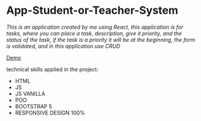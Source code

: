 # App-Student-or-Teacher-System

_This is an application created by me using React, this application is for tasks, where you can place a task, description, give it priority, and the status of the task, if the task is a priority it will be at the beginning, the form is validated, and in this application use CRUD_

[Demo](https://tomasdnlaranda.github.io/App-Student-or-Teacher-System///)

technical skills applied in the project:

* HTML 
* JS
* JS VANILLA
* POO
* BOOTSTRAP 5
* RESPONSIVE DESIGN 100%

